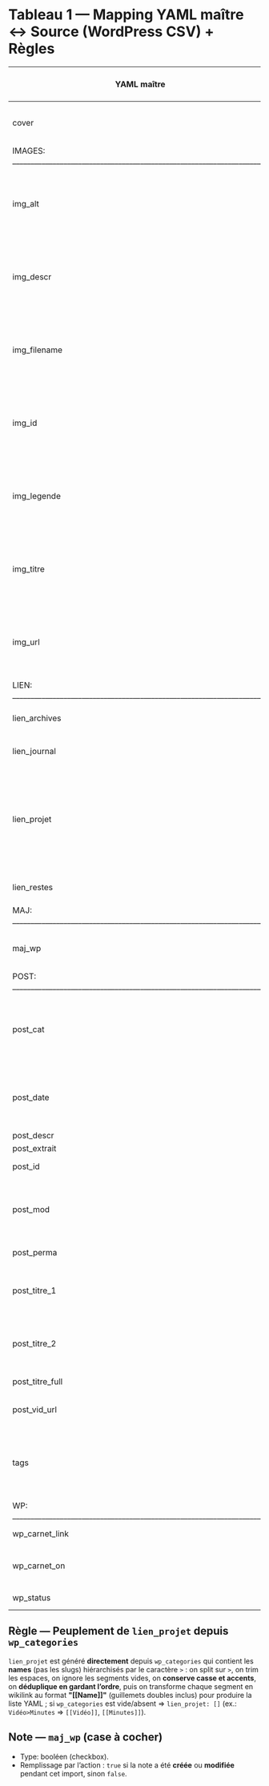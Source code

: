# Tableau 1 — Mapping YAML maître ↔ Source (WordPress CSV) + Règles

| **YAML maître**                                                                | **Correspondance mapping source (CSV WordPress)** | **Règles (calcul / dérivation / modif)**                                                                                                                                                     |
| ------------------------------------------------------------------------------ | ------------------------------------------------- | -------------------------------------------------------------------------------------------------------------------------------------------------------------------------------------------- |
| cover                                                                          | wp_img_url                                        | Prendre la **1ʳᵉ URL** si `wp_img_url` contient `\|\|`, sinon copier tel quel. `trim`.                                                                                                       |
| IMAGES: ______________________________________________________________________ | *(ligne de section – émise telle quelle)*         | *(aucune)*                                                                                                                                                                                   |
| img_alt                                                                        | wp_img_alt                                        | Copier tel quel, `trim`. Si plusieurs valeurs séparées par `\|\|`, **convertir en liste YAML** (split) en `- item` avec `trim` de chaque élément.                                            |
| img_descr                                                                      | wp_img_descr                                      | Copier tel quel, `trim`. Si plusieurs valeurs séparées par `\|\|`, **convertir en liste YAML** (split) en `- item` avec `trim` de chaque élément.                                            |
| img_filename                                                                   | wp_img_filename                                   | Copier tel quel, `trim`. Si plusieurs valeurs séparées par `\|\|`, **convertir en liste YAML** (split) en `- item` avec `trim` de chaque élément.                                            |
| img_id                                                                         | wp_img_id                                         | Copier tel quel, `trim`. Si plusieurs valeurs séparées par `\|\|`, **convertir en liste YAML** (split) en `- item` avec `trim` de chaque élément.                                            |
| img_legende                                                                    | wp_img_caption                                    | Copier tel quel, `trim`. Si plusieurs valeurs séparées par `\|\|`, **convertir en liste YAML** (split) en `- item` avec `trim` de chaque élément.                                            |
| img_titre                                                                      | wp_img_titre                                      | Copier tel quel, `trim`. Si plusieurs valeurs séparées par `\|\|`, **convertir en liste YAML** (split) en `- item` avec `trim` de chaque élément.                                            |
| img_url                                                                        | wp_img_url                                        | Copier tel quel, `trim`. Si plusieurs valeurs séparées par `\|\|`, **convertir en liste YAML** (split) en `- item` avec `trim` de chaque élément.                                            |
| LIEN: ______________________________________________________________________   | *(ligne de section – émise telle quelle)*         | *(aucune)*                                                                                                                                                                                   |
| lien_archives                                                                  | *(aucune colonne correspondante dans l’export)*   | Laisser vide.                                                                                                                                                                                |
| lien_journal                                                                   | *(aucune colonne correspondante dans l’export)*   | Laisser vide.                                                                                                                                                                                |
| lien_projet                                                                    | wp_categories                                     | **Names hiérarchiques**: `split('>')` → `trim` → **dédupliquer (ordre conservé)** → transformer chaque segment en **"[[Name]]"** (casse/accents **conservés**). Si vide ⇒ `lien_projet: []`. |
| lien_restes                                                                    | *(aucune colonne correspondante dans l’export)*   | Laisser vide.                                                                                                                                                                                |
| MAJ: ______________________________________________________________________    | *(ligne de section – émise telle quelle)*         | *(aucune)*                                                                                                                                                                                   |
| maj_wp                                                                         | *(case à cocher calculée par l’action)*           | **Booléen**: `true` si la note a été **créée** ou **modifiée** durant l’import, sinon `false`.                                                                                               |
| POST: ______________________________________________________________________   | *(ligne de section – émise telle quelle)*         | *(aucune)*                                                                                                                                                                                   |
| post_cat                                                                       | wp_categories                                     | Convertir **names hiérarchiques** en **liste**: `split('>')` → `trim` → **dédupliquer (ordre conservé)**. (Option: slugifier si besoin d’IDs stables.)                                       |
| post_date                                                                      | wp_date                                           | Remplacer l'espace par `T` (ex.: `YYYY-MM-DD HH:MM:SS` → `YYYY-MM-DDTHH:MM:SS`). Si seule la date est fournie, **ajouter** `T00:00:00`.                                                      |
| post_descr                                                                     | wp_a_descr_gen                                    | Copier tel quel, `trim`.                                                                                                                                                                     |
| post_extrait                                                                   | wp_extrait                                        | Copier tel quel.                                                                                                                                                                             |
| post_id                                                                        | wp_id                                             | Copier tel quel (clé d’**idempotence**).                                                                                                                                                     |
| post_mod                                                                       | wp_date_modified                                  | Remplacer l'espace par `T` (ex.: `YYYY-MM-DD HH:MM:SS` → `YYYY-MM-DDTHH:MM:SS`). Si seule la date est fournie, **ajouter** `T00:00:00`.                                                      |
| post_perma                                                                     | wp_perma                                          | Copier tel quel (URL absolue).                                                                                                                                                               |
| post_titre_1                                                                   | wp_a_titre_gen                                    | Copier tel quel. **Fallback**: dériver depuis `wp_titre` par split sur —, – ou : (partie gauche).                                                                                            |
| post_titre_2                                                                   | wp_a_stitre_gen                                   | Copier tel quel. **Fallback**: dériver depuis `wp_titre` par split sur —, – ou : (partie droite).                                                                                            |
| post_titre_full                                                                | wp_titre                                          | **Égal à** `wp_titre` (copie stricte).                                                                                                                                                       |
| post_vid_url                                                                   | wp_a_videolink_gen                                | Copier tel quel si URL valide, sinon laisser vide.                                                                                                                                           |
| tags                                                                           | wp_tags                                           | **Séparer** sur `,` → `trim` → **slugify_wp** (minuscules, sans accents, espaces→`-`) → **dédupliquer** (ordre conservé) → **émettre en liste YAML** (`- item`).                             |
| WP: ______________________________________________________________________     | *(ligne de section – émise telle quelle)*         | *(aucune)*                                                                                                                                                                                   |
| wp_carnet_link                                                                 | wp_carnet_link                                    | Copier tel quel (URL ou vide).                                                                                                                                                               |
| wp_carnet_on                                                                   | wp_carnet_on                                      | **Booléen**: interpréter `1/0/true/false/oui/non` → ``true` / `false``. Défaut: `false`.                                                                                                     |
| wp_status                                                                      | wp_status                                         | Copier tel quel (`publish / pending / draft / …`)                                                                                                                                            |

## Règle — Peuplement de `lien_projet` depuis `wp_categories`

`lien_projet` est généré **directement** depuis `wp_categories` qui contient les **names** (pas les slugs) hiérarchisés par le caractère `>` : on split sur `>`, on trim les espaces, on ignore les segments vides, on **conserve casse et accents**, on **déduplique en gardant l’ordre**, puis on transforme chaque segment en wikilink au format **"[[Name]]"** (guillemets doubles inclus) pour produire la liste YAML ; si `wp_categories` est vide/absent ⇒ `lien_projet: []` (ex.: `Vidéo>Minutes` ⇒ `[[Vidéo]]`, `[[Minutes]]`).


## Note — `maj_wp` (case à cocher)
- Type: booléen (checkbox).
- Remplissage par l’action : `true` si la note a été **créée** ou **modifiée** pendant cet import, sinon `false`.
